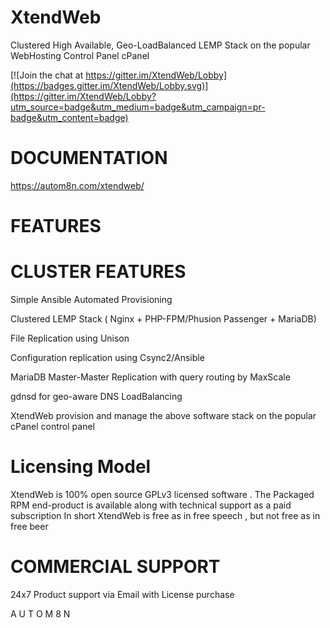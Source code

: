 
# XtendWeb

Clustered High Available, Geo-LoadBalanced LEMP Stack on the popular WebHosting Control Panel cPanel

[![Join the chat at https://gitter.im/XtendWeb/Lobby](https://badges.gitter.im/XtendWeb/Lobby.svg)](https://gitter.im/XtendWeb/Lobby?utm_source=badge&utm_medium=badge&utm_campaign=pr-badge&utm_content=badge)


# DOCUMENTATION
https://autom8n.com/xtendweb/

# FEATURES

# CLUSTER FEATURES
Simple Ansible Automated Provisioning

Clustered LEMP Stack ( Nginx + PHP-FPM/Phusion Passenger + MariaDB)

File Replication using Unison

Configuration replication using Csync2/Ansible

MariaDB Master-Master Replication with query routing by MaxScale

gdnsd for geo-aware DNS LoadBalancing 

XtendWeb provision and manage the above software stack on the popular cPanel control panel 


# Licensing Model
XtendWeb is 100% open source GPLv3 licensed software . The Packaged RPM end-product is available along with technical support as a paid subscription
In short XtendWeb is free as in free speech , but not free as in free beer 



# COMMERCIAL SUPPORT
24x7 Product support via Email with License purchase 




A U T O M 8 N
